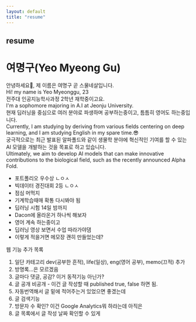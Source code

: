 ```yaml
---
layout: default
title: "resume"
---
```


## resume

# **여명구(Yeo Myeong Gu)**

안녕하세요👋, 제 이름은 여명구 곧 스물네살입니다.  
Hi! my name is Yeo Myeonggu, 23  
전주대 인공지능학사과정 2학년 재학중이고요.  
I'm a sophomore majoring in A.I at Jeonju University.  
현재 딥러닝을 중심으로 여러 분야로 파생하며 공부하는중이고, 틈틈히 영어도 하는중입니다.  
Currently, I am studying by deriving from various fields centering on deep learning, and I am studying English in my spare time.😎  
궁극적으로는 최근 발표된 알파폴드와 같이 생물학 분야에 혁신적인 기여를 할 수 있는 AI 모델을 개발하는 것을 목표로 하고 있습니다.  
Ultimately, we aim to develop AI models that can make innovative contributions to the biological field, such as the recently announced Alpha Fold.  


- 포트폴리오 우수상 ㄴㅇㅅ  
- 빅데이터 경진대회 2등 ㄴㅇㅅ  
- 점심 머먹지  
- 기계학습때매 확통 다시봐야 됨    
- 딥러닝 시험 14일 밤까지  
- Dacon에 올라온거 하나씩 해보자  
- 영어 계속 하는중이고  
- 딥러닝 영상 보면서 수업 따라가야댐
- 이렇게 적을거면 메모장 괜히 만들었는데?

웹 기능 추가 목록  
1. 일단 카테고리 dev(공부한 흔적), life(일상), eng(영어 공부), memo(끄적) 추가
2. 방명록...은 모르겠음
3. 글마다 댓글, 공감? 이거 동적기능 아닌가?  
4. 글 공개 비공개 - 이건 글 작성할 때 published true, false 하면 됨.  
5. 자동번역해서 글 밑에 적어주는거 있었으면 좋겠는데
6. 글 검색기능
7. 방문자 수 확인? 이건 Google Analytics뭐 하라는데 아직은
8. 글 목록에서 글 작성 날짜 확인할 수 있게
